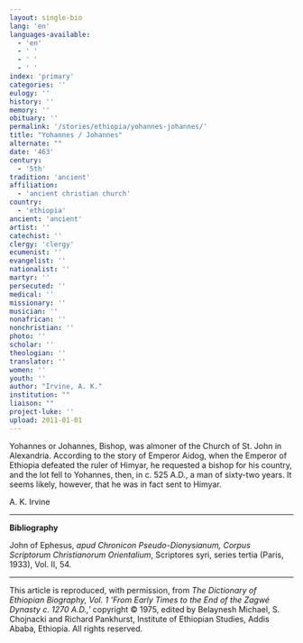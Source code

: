 ```yaml
---
layout: single-bio
lang: 'en'
languages-available:
  - 'en'
  - ' '
  - ' '
  - ' '
index: 'primary'
categories: ''
eulogy: ''
history: ''
memory: ''
obituary: ''
permalink: '/stories/ethiopia/yohannes-johannes/'
title: "Yohannes / Johannes"
alternate: ""
date: '463'
century:
  - '5th'
tradition: 'ancient'
affiliation:
  - 'ancient christian church'
country:
  - 'ethiopia'
ancient: 'ancient'
artist: ''
catechist: ''
clergy: 'clergy'
ecumenist: ''
evangelist: ''
nationalist: ''
martyr: ''
persecuted: ''
medical: ''
missionary: ''
musician: ''
nonafrican: ''
nonchristian: ''
photo: ''
scholar: ''
theologian: ''
translator: ''
women: ''
youth: ''
author: "Irvine, A. K."
institution: ""
liaison: ""
project-luke: ''
upload: 2011-01-01
---
```




Yohannes or Johannes, Bishop, was almoner of the Church of St. John in Alexandria. According to the story of Emperor Aidog, when the Emperor of Ethiopia defeated the ruler of Himyar, he requested a bishop for his country, and the lot fell to Yohannes, then, in c. 525 A.D., a man of sixty-two years. It seems likely, however, that he was in fact sent to Himyar.

A. K. Irvine

---

**Bibliography**

John of Ephesus, *apud Chronicon Pseudo-Dionysianum,* *Corpus Scriptorum Christianorum Orientalium*, Scriptores syri, series tertia (Paris, 1933), Vol. II, 54.

---

This article is reproduced, with permission, from *The Dictionary of Ethiopian Biography, Vol. 1 'From Early Times to the End of the Zagwé Dynasty c. 1270 A.D.,'* copyright &copy; 1975, edited by Belaynesh Michael, S. Chojnacki and Richard Pankhurst, Institute of Ethiopian Studies, Addis Ababa, Ethiopia.  All rights reserved.

